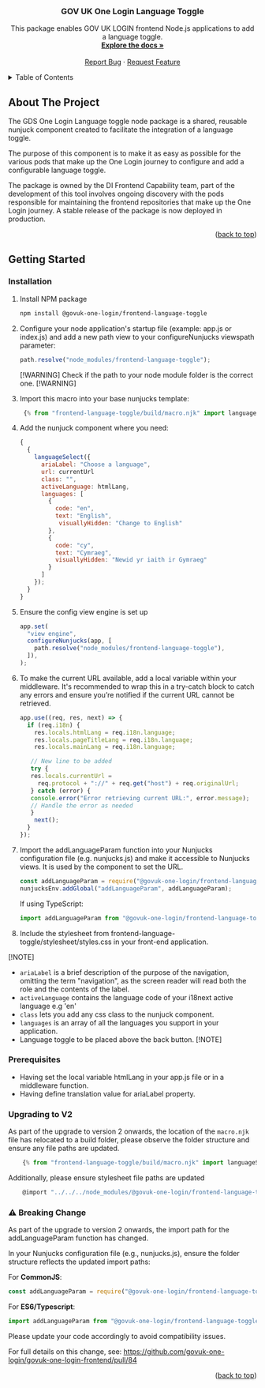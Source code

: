 <!-- Improved compatibility of back to top link: See: https://github.com/othneildrew/Best-README-Template/pull/73 -->

<a name="readme-top"></a>

<!-- PROJECT LOGO -->
<br />
<div align="center">
  
<h3 align="center">GOV UK One Login Language Toggle</h3>
  <p align="center">
    This package enables GOV UK LOGIN frontend Node.js applications to add a language toggle.
    <br />
    <a href=""><strong>Explore the docs »</strong></a>
    <br />
    <br />
    <a href="https://github.com/govuk-one-login/govuk-one-login-frontend/issues">Report Bug</a>
    ·
    <a href="https://github.com/govuk-one-login/govuk-one-login-frontend/issues">Request Feature</a>
  </p>
</div>

<!-- TABLE OF CONTENTS -->
<details>
  <summary>Table of Contents</summary>
  <ol>
    <li>
      <a href="#about-the-project">About The Project</a>
    </li>
    <li>
      <a href="#getting-started">Getting Started</a>
      <ul>
        <li><a href="#installation">Installation</a></li>
        <li><a href="#prerequisites">Prerequisites</a></li>
      </ul>
    </li>
  </ol>
</details>

<!-- ABOUT THE PROJECT -->

## About The Project

The GDS One Login Language toggle node package is a shared, reusable nunjuck component created to facilitate the integration of a language toggle.

The purpose of this component is to make it as easy as possible for the various pods that make up the One Login journey to configure and add a configurable language toggle.

The package is owned by the DI Frontend Capability team, part of the development of this tool involves ongoing discovery with the pods responsible for maintaining the frontend repositories that make up the One Login journey. A stable release of the package is now deployed in production.

<p align="right">(<a href="#readme-top">back to top</a>)</p>

<!-- GETTING STARTED -->

## Getting Started

### Installation

1. Install NPM package
   ```sh
   npm install @govuk-one-login/frontend-language-toggle
   ```
2. Configure your node application's startup file (example: app.js or index.js) and add a new path view to your configureNunjucks viewspath parameter:

   ```js
   path.resolve("node_modules/frontend-language-toggle");
   ```

   [!WARNING] Check if the path to your node module folder is the correct one. [!WARNING]

3. Import this macro into your base nunjucks template:

   ```js
    {% from "frontend-language-toggle/build/macro.njk" import languageSelect %}
   ```

4. Add the nunjuck component where you need:

   ```js
   {
     {
       languageSelect({
         ariaLabel: "Choose a language",
         url: currentUrl
         class: "",
         activeLanguage: htmlLang,
         languages: [
           {
             code: "en",
             text: "English",
              visuallyHidden: "Change to English"
           },
           {
             code: "cy",
             text: "Cymraeg",
             visuallyHidden: "Newid yr iaith ir Gymraeg"
           }
         ]
       });
     }
   }
   ```

5. Ensure the config view engine is set up

   ```js
   app.set(
     "view engine",
     configureNunjucks(app, [
       path.resolve("node_modules/frontend-language-toggle"),
     ]),
   );
   ```

6. To make the current URL available, add a local variable within your  middleware. It's recommended to wrap this in a try-catch block to catch any errors and ensure you’re notified if the current URL cannot be retrieved.

   ```js
   app.use((req, res, next) => {
     if (req.i18n) {
       res.locals.htmlLang = req.i18n.language;
       res.locals.pageTitleLang = req.i18n.language;
       res.locals.mainLang = req.i18n.language;

      // New line to be added
      try {
      res.locals.currentUrl =
        req.protocol + "://" + req.get("host") + req.originalUrl;
      } catch (error) {
      console.error("Error retrieving current URL:", error.message);
      // Handle the error as needed
      }
       next();
     }
   });
   ```

7. Import the addLanguageParam function into your Nunjucks configuration file (e.g. nunjucks.js) and make it accessible to Nunjucks views. It is used by the component to set the URL.

   ```js
   const addLanguageParam = require("@govuk-one-login/frontend-language-toggle/build/cjs/language-param-setter.cjs");
   nunjucksEnv.addGlobal("addLanguageParam", addLanguageParam);
   ```

   If using TypeScript:

   ```js
   import addLanguageParam from "@govuk-one-login/frontend-language-toggle/build/esm/language-param-setter";
   ```

8. Include the stylesheet from frontend-language-toggle/stylesheet/styles.css in your front-end application.

[!NOTE]

- `ariaLabel` is a brief description of the purpose of the navigation, omitting the term "navigation", as the screen reader will read both the role and the contents of the label.
- `activeLanguage` contains the language code of your i18next active language e.g 'en'
- `class` lets you add any css class to the nunjuck component.
- `languages` is an array of all the languages you support in your application.
- Language toggle to be placed above the back button.
  [!NOTE]

### Prerequisites

- Having set the local variable htmlLang in your app.js file or in a middleware function.
- Having define translation value for ariaLabel property.

### Upgrading to V2

As part of the upgrade to version 2 onwards, the location of the `macro.njk` file has relocated to a build folder, please observe the folder structure and ensure any file paths are updated.

```js
    {% from "frontend-language-toggle/build/macro.njk" import languageSelect %}
```

Additionally, please ensure stylesheet file paths are updated

```js
    @import "../../../node_modules/@govuk-one-login/frontend-language-toggle/build/stylesheet/styles";
```

### ⚠️ Breaking Change

As part of the upgrade to version 2 onwards, the import path for the addLanguageParam function has changed.

In your Nunjucks configuration file (e.g., nunjucks.js), ensure the folder structure reflects the updated import paths:

For **CommonJS**:

```javascript
const addLanguageParam = require("@govuk-one-login/frontend-language-toggle");
```
For **ES6/Typescript**:

```typescript
import addLanguageParam from "@govuk-one-login/frontend-language-toggle";
```
Please update your code accordingly to avoid compatibility issues.

For full details on this change, see: https://github.com/govuk-one-login/govuk-one-login-frontend/pull/84 

<p align="right">(<a href="#readme-top">back to top</a>)</p>